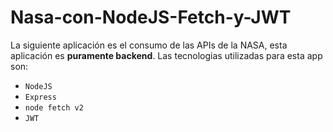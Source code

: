 # Nasa-con-NodeJS-Fetch-y-JWT
La siguiente aplicación es el consumo de las APIs de la NASA, esta aplicación es **puramente backend**.
Las tecnologias utilizadas para esta app son:
* `NodeJS`
* `Express`
* `node fetch v2`
* `JWT`

